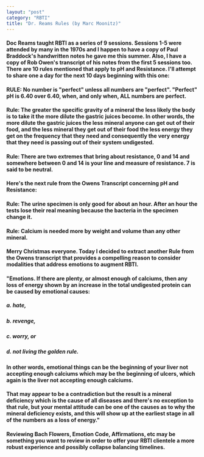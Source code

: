 ```yaml
---
layout: "post"
category: "RBTI"
title: "Dr. Reams Rules (by Marc Moonitz)"
---
```




#### Doc Reams taught RBTI as a series of 9 sessions. Sessions 1-5 were attended by many in the 1970s and I happen to have a copy of Paul Braddock's handwritten notes he gave me this summer. Also, I have a copy of Rob Owen's transcript of his notes from the first 5 sessions too. There are 10 rules mentioned that apply to pH and Resistance. I'll attempt to share one a day for the next 10 days beginning with this one:

#### **RULE:**  No number is "perfect" unless all numbers are "perfect". "Perfect" pH is 6.40 over 6.40, when, and only when, ALL numbers are perfect.

#### **Rule:** The greater the specific gravity of a mineral the less likely the body is to take it the more dilute the gastric juices become. In other words, the more dilute the gastric juices the less mineral anyone can get out of their food, and the less mineral they get out of their food the less energy they get on the frequency that they need and consequently the very energy that they need is passing out of their system undigested.


#### **Rule:**  There are two extremes that bring about resistance, 0 and 14 and somewhere between 0 and 14 is your line and measure of resistance. 7 is said to be neutral.

#### Here's the next rule from the __Owens Transcript__ concerning pH and Resistance:

#### **Rule:** The urine specimen is only good for about an hour. After an hour the tests lose their real meaning because the bacteria in the specimen change it.

#### **Rule:** Calcium is needed more by weight and volume than any other mineral.

#### Merry Christmas everyone. Today I decided to extract another __Rule from the Owens transcript__ that provides a compelling reason to consider modalities that address emotions to augment RBTI.

#### "__Emotions.__ If there are plenty, or almost enough of calciums, then any loss of energy shown by an increase in the total undigested protein can be caused by emotional causes:
##### a. hate,
##### b. revenge,
##### c. worry, or
##### d. not living the golden rule.

#### In other words, emotional things can be the beginning of your liver not accepting enough calciums which may be the beginning of ulcers, which again is the liver not accepting enough calciums.

#### That may appear to be a contradiction but the result is a mineral deficiency which is the cause of all diseases and there's no exception to that rule, but your mental attitude can be one of the causes as to why the mineral deficiency exists, and this will show up at the earliest stage in all of the numbers as a loss of energy."

#### Reviewing Bach Flowers, Emotion Code, Affirmations, etc may be something you want to review in order to offer your RBTI clientele a more robust experience and possibly collapse balancing timelines.


